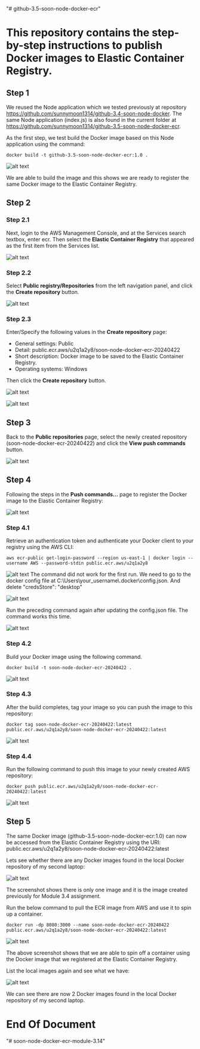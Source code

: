 "# github-3.5-soon-node-docker-ecr" 

# This repository contains the step-by-step instructions to publish Docker images to Elastic Container Registry.

## Step 1

We reused the Node application which we tested previously at repository https://github.com/sunnymoon1314/github-3.4-soon-node-docker. The same Node application (index.js) is also found in the current folder at https://github.com/sunnymoon1314/github-3.5-soon-node-docker-ecr.

As the first step, we test build the Docker image based on this Node application using the command:

``` Command Prompt
docker build -t github-3.5-soon-node-docker-ecr:1.0 .
```
![alt text](images/docker_build.png)

We are able to build the image and this shows we are ready to register the same Docker image to the Elastic Container Registry.

## Step 2

### Step 2.1

Next, login to the AWS Management Console, and at the Services search textbox, enter ecr. Then select the __Elastic Container Registry__ that appeared as the first item from the Services list.

![alt text](images/aws_console_services.png)

### Step 2.2

Select __Public registry/Repositories__ from the left navigation panel, and click the __Create repository__ button.

![alt text](images/ecr_public_repository_create.png)

### Step 2.3

Enter/Specify the following values in the __Create repository__ page:

- General settings: Public
- Detail: public.ecr.aws/u2q1a2y8/soon-node-docker-ecr-20240422
- Short description: Docker image to be saved to the Elastic Container Registry.
- Operating systems: Windows

Then click the __Create repository__ button.

![alt text](images/ecr_create_repository_1_of_2.png)

![alt text](images/ecr_create_repository_2_of_2.png)

## Step 3

Back to the __Public repositories__ page, select the newly created repository (soon-node-docker-ecr-20240422) and click the __View push commands__ button.

![alt text](images/ecr_public_repository_view_push_commands.png)

## Step 4

Following the steps in the __Push commands...__ page to register the Docker image to the Elastic Container Registry:

![alt text](images/ecr_push_commands.png)

### Step 4.1

Retrieve an authentication token and authenticate your Docker client to your registry using the AWS CLI:

``` Command Prompt
aws ecr-public get-login-password --region us-east-1 | docker login --username AWS --password-stdin public.ecr.aws/u2q1a2y8
```

![alt text](images/aws_cli_error.png)
The command did not work for the first run. We need to go to the docker config file at  C:\Users\your_username\\.docker\config.json. And delete "credsStore": "desktop"

![alt text](images/docker_config_to_delete_credsstore.png)

Run the preceding command again after updating the config.json file. The command works this time.

![alt text](images/aws_cli_ok.png)

### Step 4.2

Build your Docker image using the following command.

``` Command Prompt
docker build -t soon-node-docker-ecr-20240422 .
```

![alt text](images/docker_build_2.png)

### Step 4.3

After the build completes, tag your image so you can push the image to this repository:

``` Command Prompt
docker tag soon-node-docker-ecr-20240422:latest public.ecr.aws/u2q1a2y8/soon-node-docker-ecr-20240422:latest
```

![alt text](images/docker_tag.png)
### Step 4.4

Run the following command to push this image to your newly created AWS repository:

``` Command Prompt
docker push public.ecr.aws/u2q1a2y8/soon-node-docker-ecr-20240422:latest
```

![alt text](images/docker_push.png)

## Step 5

The same Docker image (github-3.5-soon-node-docker-ecr:1.0) can now be accessed from the Elastic Container Registry using the URI:
public.ecr.aws/u2q1a2y8/soon-node-docker-ecr-20240422:latest

Lets see whether there are any Docker images found in the local Docker repository of my second laptop:

![alt text](images/docker_images.png)

The screenshot shows there is only one image and it is the image created previously for Module 3.4 assignment.

Run the below command to pull the ECR image from AWS and use it to spin up a container.

``` Command Prompt
docker run -dp 8080:3000 --name soon-node-docker-ecr-20240422 public.ecr.aws/u2q1a2y8/soon-node-docker-ecr-20240422:latest
```

![alt text](images/docker_run_test.png)

The above screenshot shows that we are able to spin off a container using the Docker image that we registered at the Elastic Container Registry.

List the local images again and see what we have:

![alt text](images/docker_images_2.png)

We can see there are now 2 Docker images found in the local Docker repository of my second laptop.

# End Of Document
"# soon-node-docker-ecr-module-3.14" 
